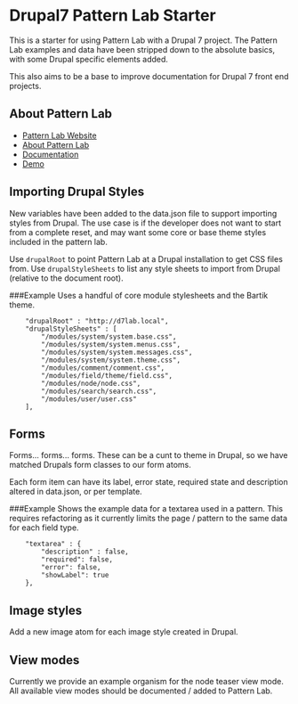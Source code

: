 # Drupal7 Pattern Lab Starter
This is a starter for using Pattern Lab with a Drupal 7 project. The Pattern Lab examples and data have been stripped 
down to the absolute basics, with some Drupal specific elements added.

This also aims to be a base to improve documentation for Drupal 7 front end projects.

## About Pattern     Lab
- [Pattern Lab Website](http://patternlab.io/)
- [About Pattern Lab](http://patternlab.io/about.html)
- [Documentation](http://patternlab.io/docs/index.html)
- [Demo](http://demo.patternlab.io/)

## Importing Drupal Styles
New variables have been added to the data.json file to support importing styles from Drupal. The use case is if the 
developer does not want to start from a complete reset, and may want some core or base theme styles included in the 
pattern lab.

Use `drupalRoot` to point Pattern Lab at a Drupal installation to get CSS files from.
Use `drupalStyleSheets` to list any style sheets to import from Drupal (relative to the document root).

###Example
Uses a handful of core module stylesheets and the Bartik theme.

```
    "drupalRoot" : "http://d7lab.local",
    "drupalStyleSheets" : [
        "/modules/system/system.base.css",
        "/modules/system/system.menus.css",
        "/modules/system/system.messages.css",
        "/modules/system/system.theme.css",
        "/modules/comment/comment.css",
        "/modules/field/theme/field.css",
        "/modules/node/node.css",
        "/modules/search/search.css",
        "/modules/user/user.css"
    ],
```

## Forms
Forms... forms... forms. These can be a cunt to theme in Drupal, so we have matched Drupals form classes to our form
atoms.

Each form item can have its label, error state, required state and description altered in data.json, or per template.

###Example
Shows the example data for a textarea used in a pattern. This requires refactoring as it currently limits the page / 
pattern to the same data for each field type.

```
    "textarea" : {
        "description" : false,
        "required": false,
        "error": false,
        "showLabel": true
    },
```

## Image styles
Add a new image atom for each image style created in Drupal.

## View modes
Currently we provide an example organism for the node teaser view mode. All available view modes should be documented / 
added to Pattern Lab.